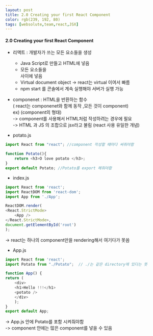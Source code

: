 ```yaml
---
layout: post
title: 2.0 Creating your first React Component 
color: rgb(239, 192, 80)
tags: [websolute,team,react,JSX]
---
```


#### 2.0 Creating your first React Component 

- 리액트 : 개발자가 쓰는 모든 요소들을 생성
    - Java Script로 만들고 HTML에 넣음 
    - 모든 요소들을 <div></div> 사이에 넣음  
    - Virtual document object -> react는 virtual 이여서 빠름  
    - npm start 를 콘솔에서 계속 실행해야 서버가 실행 가능



- componenet : HTML을 반환하는 함수  
( react는 componenet와 함께 동작 ,모든 것이 component)   
ex) <App /> (component의 형태)   
-> component를 사용해서 HTML처럼 작성하려는 경우에 필요   
-> HTML 과 JS 의 조합으로 jsx라고 불림 (react 사용 유일한 개념)  

- potato.js  

```javascript
import React from "react"; //component 작성할 떄마다 써줘야함

function Potato(){
    return <h3>O love potato </h3>;
}
export default Potato; //Potato를 export 해줘야함 
```


- index.js  

```javascript
import React from 'react';
import ReactDOM from 'react-dom';
import App from './App';

ReactDOM.render(
<React.StrictMode>
    <App />
</React.StrictMode>,
document.getElementById('root')
);

```
-> react는 하나의 component만을 rendering해서 여기다가 못씀



- App.js  

```javascript
import React from 'react';
import Potato from "./Potato";  // ./는 같은 directory에 있다는 뜻

function App() {
return (
    <div>
    <h1>Hello !!!</h1>
    <potato />
    </div>
    );
}
export default App;
```  
-> App.js 안에 Potato를 포함 시켜줘야함  
-> component 안에는 많은 component를 넣을 수 있음   